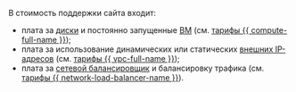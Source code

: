 В стоимость поддержки сайта входит:

* плата за [диски](../../../compute/concepts/disk.md) и постоянно запущенные [ВМ](../../../compute/concepts/vm.md) (см. [тарифы {{ compute-full-name }}](../../../compute/pricing.md));
* плата за использование динамических или статических [внешних IP-адресов](../../../vpc/concepts/address.md#public-addresses) (см. [тарифы {{ vpc-full-name }}](../../../vpc/pricing.md));
* плата за [сетевой балансировщик](../../../network-load-balancer/concepts/index.md) и балансировку трафика (см. [тарифы {{ network-load-balancer-name }}](../../../network-load-balancer/pricing.md)).